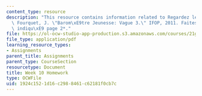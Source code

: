```yaml
---
content_type: resource
description: "This resource contains information related to Regardez le document suivant:\
  \ Fourquet, J. \"Barom\xE9tre Jeunesse: Vague 3.\" IFOP, 2011. Faites le travail\
  \ indiqu\xE9 page 2*."
file: https://ol-ocw-studio-app-production.s3.amazonaws.com/courses/21g-315-cross-cultural-perspectives-on-contemporary-french-society-fall-2011/1924c1521d16c2988461c62181f0cb7c_MIT21G_315F11_hmkwk10.pdf
file_type: application/pdf
learning_resource_types:
- Assignments
parent_title: Assignments
parent_type: CourseSection
resourcetype: Document
title: Week 10 Homework
type: OCWFile
uid: 1924c152-1d16-c298-8461-c62181f0cb7c
---
```

